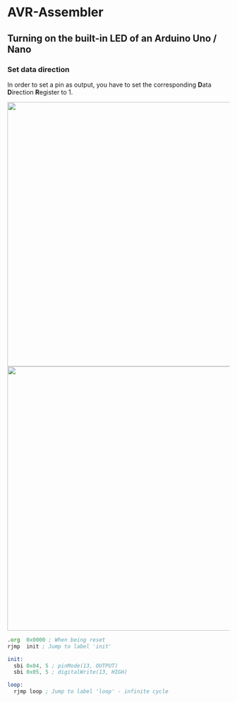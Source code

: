# AVR-Assembler
## Turning on the built-in LED of an Arduino Uno / Nano
### Set data direction
In order to set a pin as output, you have to set the corresponding **D**ata **D**irection **R**egister to 1.


<img src="https://user-images.githubusercontent.com/104489999/235291810-aaa8cb3b-6068-4e17-9a9f-f8b78f9b096a.png" width="600">

<img src="https://user-images.githubusercontent.com/104489999/235291737-7467ea2d-c61a-4b67-9c6f-5dc2c35a629e.PNG" width="600">

```asm
.org  0x0000 ; When being reset
rjmp  init ; Jump to label 'init'

init:
  sbi 0x04, 5 ; pinMode(13, OUTPUT)
  sbi 0x05, 5 ; digitalWrite(13, HIGH)

loop:
  rjmp loop ; Jump to label 'loop' - infinite cycle
```
